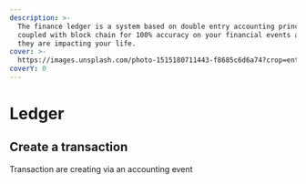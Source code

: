 ```yaml
---
description: >-
  The finance ledger is a system based on double entry accounting principles
  coupled with block chain for 100% accuracy on your financial events and how
  they are impacting your life.
cover: >-
  https://images.unsplash.com/photo-1515180711443-f8685c6d6a74?crop=entropy&cs=srgb&fm=jpg&ixid=MnwxOTcwMjR8MHwxfHNlYXJjaHw5fHxNb25leXxlbnwwfHx8fDE2NTEzODMzNjU&ixlib=rb-1.2.1&q=85
coverY: 0
---
```


# Ledger

## Create a transaction&#x20;

Transaction are creating via an accounting event&#x20;

